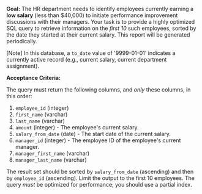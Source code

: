 **Goal:** The HR department needs to identify employees currently earning a **low salary** (less than $40,000) to initiate performance improvement discussions with their managers. Your task is to provide a highly optimized SQL query to retrieve information on the _first 10_ such employees, sorted by the date they started at their current salary. This report will be generated periodically.

[Note] In this database, a `to_date` value of '9999-01-01' indicates a currently active record (e.g., current salary, current department assignment).

**Acceptance Criteria:**

The query must return the following columns, and _only_ these columns, in this order:

1.  `employee_id` (integer)
2.  `first_name` (varchar)
3.  `last_name` (varchar)
4.  `amount` (integer) - The employee's current salary.
5.  `salary_from_date` (date) - The start date of the current salary.
6.  `manager_id` (integer) - The employee ID of the employee's current manager.
7.  `manager_first_name` (varchar)
8.  `manager_last_name` (varchar)

The result set should be sorted by `salary_from_date` (ascending) and then by `employee_id` (ascending). Limit the output to the first 10 employees. The query _must_ be optimized for performance; you should use a partial index.
